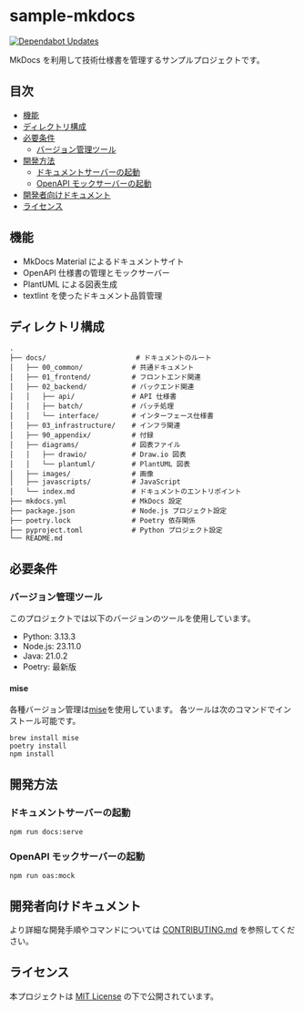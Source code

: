 # sample-mkdocs

[![Dependabot Updates](https://github.com/semba-yui/sample-mkdocs/actions/workflows/dependabot/dependabot-updates/badge.svg)](https://github.com/semba-yui/sample-mkdocs/actions/workflows/dependabot/dependabot-updates)

MkDocs を利用して技術仕様書を管理するサンプルプロジェクトです。

## 目次

- [機能](#機能)
- [ディレクトリ構成](#ディレクトリ構成)
- [必要条件](#必要条件)
  - [バージョン管理ツール](#バージョン管理ツール)
- [開発方法](#開発方法)
  - [ドキュメントサーバーの起動](#ドキュメントサーバーの起動)
  - [OpenAPI モックサーバーの起動](#openapi-モックサーバーの起動)
- [開発者向けドキュメント](#開発者向けドキュメント)
- [ライセンス](#ライセンス)

## 機能

- MkDocs Material によるドキュメントサイト
- OpenAPI 仕様書の管理とモックサーバー
- PlantUML による図表生成
- textlint を使ったドキュメント品質管理

## ディレクトリ構成

```text
.
├── docs/                      # ドキュメントのルート
│   ├── 00_common/            # 共通ドキュメント
│   ├── 01_frontend/          # フロントエンド関連
│   ├── 02_backend/           # バックエンド関連
│   │   ├── api/              # API 仕様書
│   │   ├── batch/            # バッチ処理
│   │   └── interface/        # インターフェース仕様書
│   ├── 03_infrastructure/    # インフラ関連
│   ├── 90_appendix/          # 付録
│   ├── diagrams/             # 図表ファイル
│   │   ├── drawio/           # Draw.io 図表
│   │   └── plantuml/         # PlantUML 図表
│   ├── images/               # 画像
│   ├── javascripts/          # JavaScript
│   └── index.md              # ドキュメントのエントリポイント
├── mkdocs.yml                # MkDocs 設定
├── package.json              # Node.js プロジェクト設定
├── poetry.lock               # Poetry 依存関係
├── pyproject.toml            # Python プロジェクト設定
└── README.md
```

## 必要条件

### バージョン管理ツール

このプロジェクトでは以下のバージョンのツールを使用しています。

- Python: 3.13.3
- Node.js: 23.11.0
- Java: 21.0.2
- Poetry: 最新版

#### mise

各種バージョン管理は[mise](https://github.com/jdx/mise)を使用しています。
各ツールは次のコマンドでインストール可能です。

```shell
brew install mise
poetry install
npm install
```

## 開発方法

### ドキュメントサーバーの起動

```shell
npm run docs:serve
```

### OpenAPI モックサーバーの起動

```shell
npm run oas:mock
```

## 開発者向けドキュメント

より詳細な開発手順やコマンドについては [CONTRIBUTING.md](./CONTRIBUTING.md) を参照してください。

## ライセンス

本プロジェクトは [MIT License](LICENSE) の下で公開されています。
